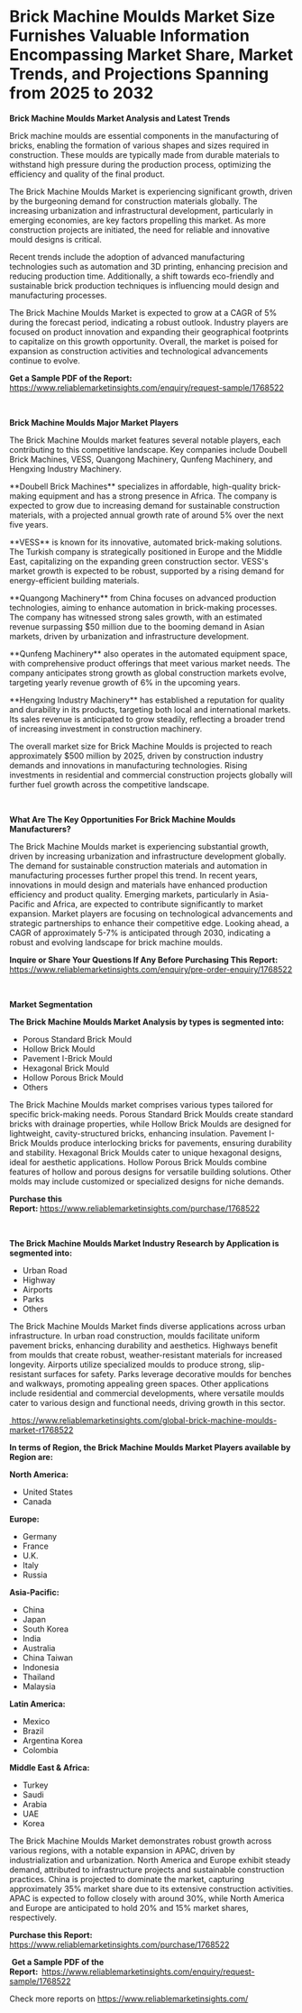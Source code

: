 <p><h1>Brick Machine Moulds Market Size Furnishes Valuable Information Encompassing Market Share, Market Trends, and Projections Spanning from 2025 to 2032</h1></p><p><strong>Brick Machine Moulds Market Analysis and Latest Trends</strong></p>
<p><p>Brick machine moulds are essential components in the manufacturing of bricks, enabling the formation of various shapes and sizes required in construction. These moulds are typically made from durable materials to withstand high pressure during the production process, optimizing the efficiency and quality of the final product. </p><p>The Brick Machine Moulds Market is experiencing significant growth, driven by the burgeoning demand for construction materials globally. The increasing urbanization and infrastructural development, particularly in emerging economies, are key factors propelling this market. As more construction projects are initiated, the need for reliable and innovative mould designs is critical.</p><p>Recent trends include the adoption of advanced manufacturing technologies such as automation and 3D printing, enhancing precision and reducing production time. Additionally, a shift towards eco-friendly and sustainable brick production techniques is influencing mould design and manufacturing processes. </p><p>The Brick Machine Moulds Market is expected to grow at a CAGR of 5% during the forecast period, indicating a robust outlook. Industry players are focused on product innovation and expanding their geographical footprints to capitalize on this growth opportunity. Overall, the market is poised for expansion as construction activities and technological advancements continue to evolve.</p></p>
<p><strong>Get a Sample PDF of the Report:&nbsp;</strong> <a href="https://www.reliablemarketinsights.com/enquiry/request-sample/1768522?utm_campaign=2300&utm_medium=2&utm_source=Github&utm_content=ia&utm_term=27022025&utm_id=brick-machine-moulds">https://www.reliablemarketinsights.com/enquiry/request-sample/1768522</a></p>
<p>&nbsp;</p>
<p><strong>Brick Machine Moulds Major Market Players</strong></p>
<p><p>The Brick Machine Moulds market features several notable players, each contributing to this competitive landscape. Key companies include Doubell Brick Machines, VESS, Quangong Machinery, Qunfeng Machinery, and Hengxing Industry Machinery.</p><p>**Doubell Brick Machines** specializes in affordable, high-quality brick-making equipment and has a strong presence in Africa. The company is expected to grow due to increasing demand for sustainable construction materials, with a projected annual growth rate of around 5% over the next five years.</p><p>**VESS** is known for its innovative, automated brick-making solutions. The Turkish company is strategically positioned in Europe and the Middle East, capitalizing on the expanding green construction sector. VESS's market growth is expected to be robust, supported by a rising demand for energy-efficient building materials.</p><p>**Quangong Machinery** from China focuses on advanced production technologies, aiming to enhance automation in brick-making processes. The company has witnessed strong sales growth, with an estimated revenue surpassing $50 million due to the booming demand in Asian markets, driven by urbanization and infrastructure development.</p><p>**Qunfeng Machinery** also operates in the automated equipment space, with comprehensive product offerings that meet various market needs. The company anticipates strong growth as global construction markets evolve, targeting yearly revenue growth of 6% in the upcoming years.</p><p>**Hengxing Industry Machinery** has established a reputation for quality and durability in its products, targeting both local and international markets. Its sales revenue is anticipated to grow steadily, reflecting a broader trend of increasing investment in construction machinery.</p><p>The overall market size for Brick Machine Moulds is projected to reach approximately $500 million by 2025, driven by construction industry demands and innovations in manufacturing technologies. Rising investments in residential and commercial construction projects globally will further fuel growth across the competitive landscape.</p></p>
<p>&nbsp;</p>
<p><strong>What Are The Key Opportunities For Brick Machine Moulds Manufacturers?</strong></p>
<p><p>The Brick Machine Moulds market is experiencing substantial growth, driven by increasing urbanization and infrastructure development globally. The demand for sustainable construction materials and automation in manufacturing processes further propel this trend. In recent years, innovations in mould design and materials have enhanced production efficiency and product quality. Emerging markets, particularly in Asia-Pacific and Africa, are expected to contribute significantly to market expansion. Market players are focusing on technological advancements and strategic partnerships to enhance their competitive edge. Looking ahead, a CAGR of approximately 5-7% is anticipated through 2030, indicating a robust and evolving landscape for brick machine moulds.</p></p>
<p><strong>Inquire or Share Your Questions If Any Before Purchasing This Report:</strong> <a href="https://www.reliablemarketinsights.com/enquiry/pre-order-enquiry/1768522?utm_campaign=2300&utm_medium=2&utm_source=Github&utm_content=ia&utm_term=27022025&utm_id=brick-machine-moulds">https://www.reliablemarketinsights.com/enquiry/pre-order-enquiry/1768522</a></p>
<p>&nbsp;</p>
<p><strong>Market Segmentation</strong></p>
<p><strong>The Brick Machine Moulds Market Analysis by types is segmented into:</strong></p>
<p><ul><li>Porous Standard Brick Mould</li><li>Hollow Brick Mould</li><li>Pavement I-Brick Mould</li><li>Hexagonal Brick Mould</li><li>Hollow Porous Brick Mould</li><li>Others</li></ul></p>
<p><p>The Brick Machine Moulds market comprises various types tailored for specific brick-making needs. Porous Standard Brick Moulds create standard bricks with drainage properties, while Hollow Brick Moulds are designed for lightweight, cavity-structured bricks, enhancing insulation. Pavement I-Brick Moulds produce interlocking bricks for pavements, ensuring durability and stability. Hexagonal Brick Moulds cater to unique hexagonal designs, ideal for aesthetic applications. Hollow Porous Brick Moulds combine features of hollow and porous designs for versatile building solutions. Other molds may include customized or specialized designs for niche demands.</p></p>
<p><strong>Purchase this Report:&nbsp;</strong><a href="https://www.reliablemarketinsights.com/purchase/1768522?utm_campaign=2300&utm_medium=2&utm_source=Github&utm_content=ia&utm_term=27022025&utm_id=brick-machine-moulds">https://www.reliablemarketinsights.com/purchase/1768522</a></p>
<p>&nbsp;</p>
<p><strong>The Brick Machine Moulds Market Industry Research by Application is segmented into:</strong></p>
<p><ul><li>Urban Road</li><li>Highway</li><li>Airports</li><li>Parks</li><li>Others</li></ul></p>
<p><p>The Brick Machine Moulds Market finds diverse applications across urban infrastructure. In urban road construction, moulds facilitate uniform pavement bricks, enhancing durability and aesthetics. Highways benefit from moulds that create robust, weather-resistant materials for increased longevity. Airports utilize specialized moulds to produce strong, slip-resistant surfaces for safety. Parks leverage decorative moulds for benches and walkways, promoting appealing green spaces. Other applications include residential and commercial developments, where versatile moulds cater to various design and functional needs, driving growth in this sector.</p></p>
<p><a href="https://www.reliablemarketinsights.com/global-brick-machine-moulds-market-r1768522?utm_campaign=2300&utm_medium=2&utm_source=Github&utm_content=ia&utm_term=27022025&utm_id=brick-machine-moulds">&nbsp;https://www.reliablemarketinsights.com/global-brick-machine-moulds-market-r1768522</a></p>
<p><strong>In terms of Region, the Brick Machine Moulds Market Players available by Region are:</strong></p>
<p>
    <p> <strong> North America: </strong>
        <ul>
            <li>United States</li>
            <li>Canada</li>
        </ul>
        </p> 
    <p> <strong> Europe: </strong>
        <ul>
            <li>Germany</li>
            <li>France</li>
            <li>U.K.</li>
            <li>Italy</li>
            <li>Russia</li>
        </ul>
        </p> 
    <p> <strong> Asia-Pacific: </strong>
        <ul>
            <li>China</li>
            <li>Japan</li>
            <li>South Korea</li>
            <li>India</li>
            <li>Australia</li>
            <li>China Taiwan</li>
            <li>Indonesia</li>
            <li>Thailand</li>
            <li>Malaysia</li>
        </ul>
        </p> 
    <p> <strong> Latin America: </strong>
        <ul>
            <li>Mexico</li>
            <li>Brazil</li>
            <li>Argentina Korea</li>
            <li>Colombia</li>
        </ul>
        </p> 
    <p> <strong> Middle East & Africa: </strong>
        <ul>
            <li>Turkey</li>
            <li>Saudi</li>
            <li>Arabia</li>
            <li>UAE</li>
            <li>Korea</li>
        </ul>
    </p>
    </p>
<p><p>The Brick Machine Moulds Market demonstrates robust growth across various regions, with a notable expansion in APAC, driven by industrialization and urbanization. North America and Europe exhibit steady demand, attributed to infrastructure projects and sustainable construction practices. China is projected to dominate the market, capturing approximately 35% market share due to its extensive construction activities. APAC is expected to follow closely with around 30%, while North America and Europe are anticipated to hold 20% and 15% market shares, respectively.</p></p>
<p><strong>Purchase this Report: </strong><a href="https://www.reliablemarketinsights.com/purchase/1768522?utm_campaign=2300&utm_medium=2&utm_source=Github&utm_content=ia&utm_term=27022025&utm_id=brick-machine-moulds">https://www.reliablemarketinsights.com/purchase/1768522</a></p>
<p>&nbsp;<strong>Get a Sample PDF of the Report:&nbsp;&nbsp;</strong><a href="https://www.reliablemarketinsights.com/enquiry/request-sample/1768522?utm_campaign=2300&utm_medium=2&utm_source=Github&utm_content=ia&utm_term=27022025&utm_id=brick-machine-moulds">https://www.reliablemarketinsights.com/enquiry/request-sample/1768522</a></p>
<p><strong></strong></p>
<p>Check more reports on <a href="https://www.reliablemarketinsights.com/?utm_campaign=2300&utm_medium=2&utm_source=Github&utm_content=ia&utm_term=27022025&utm_id=brick-machine-moulds">https://www.reliablemarketinsights.com/</a></p>